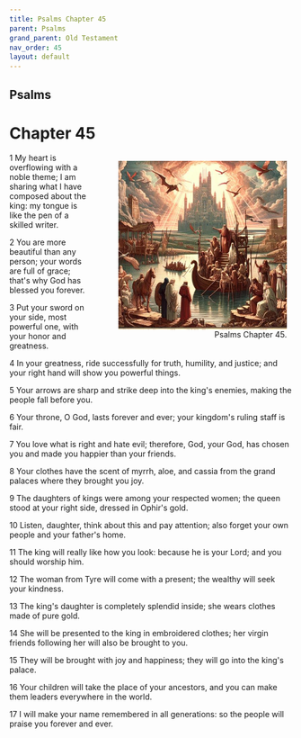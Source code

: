 ```yaml
---
title: Psalms Chapter 45
parent: Psalms
grand_parent: Old Testament
nav_order: 45
layout: default
---
```


## Psalms

# Chapter 45

<figure style="float: right; margin-right: 10px;">
    <img src="/assets/Image/Psalms/500/45.jpg" alt="Psalms Chapter 45" style="width: 300px; height: 300px; float: right;padding-left: 10px;"/>
    <figcaption style="clear: both;text-align: right;">Psalms Chapter 45.</figcaption>
</figure>
1 My heart is overflowing with a noble theme; I am sharing what I have composed about the king: my tongue is like the pen of a skilled writer.

2 You are more beautiful than any person; your words are full of grace; that's why God has blessed you forever.

3 Put your sword on your side, most powerful one, with your honor and greatness.

4 In your greatness, ride successfully for truth, humility, and justice; and your right hand will show you powerful things.

5 Your arrows are sharp and strike deep into the king's enemies, making the people fall before you.

6 Your throne, O God, lasts forever and ever; your kingdom's ruling staff is fair.

7 You love what is right and hate evil; therefore, God, your God, has chosen you and made you happier than your friends.

8 Your clothes have the scent of myrrh, aloe, and cassia from the grand palaces where they brought you joy.

9 The daughters of kings were among your respected women; the queen stood at your right side, dressed in Ophir's gold.

10 Listen, daughter, think about this and pay attention; also forget your own people and your father's home.

11 The king will really like how you look: because he is your Lord; and you should worship him.

12 The woman from Tyre will come with a present; the wealthy will seek your kindness.

13 The king's daughter is completely splendid inside; she wears clothes made of pure gold.

14 She will be presented to the king in embroidered clothes; her virgin friends following her will also be brought to you.

15 They will be brought with joy and happiness; they will go into the king's palace.

16 Your children will take the place of your ancestors, and you can make them leaders everywhere in the world.

17 I will make your name remembered in all generations: so the people will praise you forever and ever.


